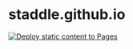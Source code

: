 # staddle.github.io

[![Deploy static content to Pages](https://github.com/staddle/staddle.github.io/actions/workflows/pages.yml/badge.svg)](https://github.com/staddle/staddle.github.io/actions/workflows/pages.yml)
